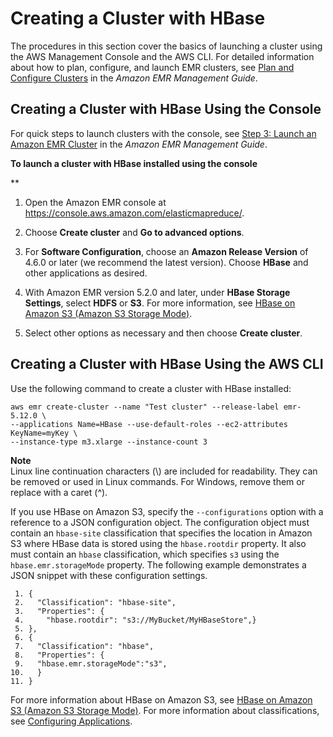 # Creating a Cluster with HBase<a name="emr-hbase-create"></a>

The procedures in this section cover the basics of launching a cluster using the AWS Management Console and the AWS CLI\. For detailed information about how to plan, configure, and launch EMR clusters, see [Plan and Configure Clusters](http://docs.aws.amazon.com/emr/latest/ManagementGuide/emr-plan.html) in the *Amazon EMR Management Guide*\.

## Creating a Cluster with HBase Using the Console<a name="emr-hbase-create-console"></a>

For quick steps to launch clusters with the console, see [Step 3: Launch an Amazon EMR Cluster](http://docs.aws.amazon.com/emr/latest/ManagementGuide/gsg-launch-cluster.html) in the *Amazon EMR Management Guide*\.

**To launch a cluster with HBase installed using the console**

**

1. Open the Amazon EMR console at [https://console\.aws\.amazon\.com/elasticmapreduce/](https://console.aws.amazon.com/elasticmapreduce/)\.

1. Choose **Create cluster** and **Go to advanced options**\.

1. For **Software Configuration**, choose an **Amazon Release Version** of 4\.6\.0 or later \(we recommend the latest version\)\. Choose **HBase** and other applications as desired\.

1. With Amazon EMR version 5\.2\.0 and later, under **HBase Storage Settings**, select **HDFS** or **S3**\. For more information, see [HBase on Amazon S3 \(Amazon S3 Storage Mode\)](emr-hbase-s3.md)\.

1.  Select other options as necessary and then choose **Create cluster**\.

## Creating a Cluster with HBase Using the AWS CLI<a name="emr-hbase-cli"></a>

Use the following command to create a cluster with HBase installed:

```
aws emr create-cluster --name "Test cluster" --release-label emr-5.12.0 \
--applications Name=HBase --use-default-roles --ec2-attributes KeyName=myKey \
--instance-type m3.xlarge --instance-count 3
```

**Note**  
Linux line continuation characters \(\\\) are included for readability\. They can be removed or used in Linux commands\. For Windows, remove them or replace with a caret \(^\)\.

If you use HBase on Amazon S3, specify the `--configurations` option with a reference to a JSON configuration object\. The configuration object must contain an `hbase-site` classification that specifies the location in Amazon S3 where HBase data is stored using the `hbase.rootdir` property\. It also must contain an `hbase` classification, which specifies `s3` using the `hbase.emr.storageMode` property\. The following example demonstrates a JSON snippet with these configuration settings\.

```
 1. {
 2.   "Classification": "hbase-site",
 3.   "Properties": {
 4.     "hbase.rootdir": "s3://MyBucket/MyHBaseStore",}
 5. },
 6. {
 7.   "Classification": "hbase",
 8.   "Properties": {
 9.   "hbase.emr.storageMode":"s3",
10.   }
11. }
```

For more information about HBase on Amazon S3, see [HBase on Amazon S3 \(Amazon S3 Storage Mode\)](emr-hbase-s3.md)\. For more information about classifications, see [Configuring Applications](emr-configure-apps.md)\.